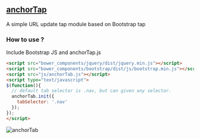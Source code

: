 ## [anchorTap](http://gopomoinc.github.io/anchorTap/)

A simple URL update tap module based on Bootstrap tap

### How to use ?

Include Bootstrap JS and anchorTap.js

```html
<script src="bower_components/jquery/dist/jquery.min.js"></script>
<script src="bower_components/bootstrap/dist/js/bootstrap.min.js"></script>
<script src="js/anchorTab.js"></script>
<script type="text/javascript">
$(function(){
  // default tab selector is .nav, but can given any selector.
  anchorTab.init({
    tabSelector: '.nav'
  });
});
</script>
```

![anchorTab](http://gopomoinc.github.io/anchorTap/img/ezgif-599129714.gif)
